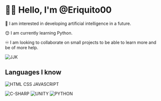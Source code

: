 # 🙋‍♂️ Hello, I'm @Eriquito00

💟 I am interested in developing artificial intelligence in a future.

😊 I am currently learning Python.

♾️ I am looking to collaborate on small projects to be able to learn more and be of more help.

![JJK](https://raw.githubusercontent.com/Eriquito00/Eriquito00/main/gif/TodoxTakada.gi)

## Languages I know
![HTML CSS JAVASCRIPT](https://raw.githubusercontent.com/Eriquito00/Eriquito00/main/img/htmlcssjs.pn)

![C-SHARP](https://raw.githubusercontent.com/Eriquito00/Eriquito00/main/img/c-sharp.pn)
![UNITY](https://raw.githubusercontent.com/Eriquito00/Eriquito00/main/img/unity.pn)
![PYTHON](https://raw.githubusercontent.com/Eriquito00/Eriquito00/main/img/python.pn)
